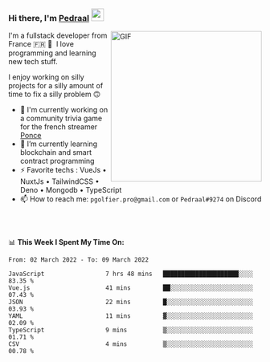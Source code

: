 ### Hi there, I'm <a href="https://pedraal.dev" target="_blank">Pedraal</a> <img src="https://media.giphy.com/media/hvRJCLFzcasrR4ia7z/giphy.gif" width="25px">
<img align="right" alt="GIF" src="https://pedraal.dev/avatar.png" width="300" height="300" />

I'm a fullstack developer from France 🇫🇷 🥖 &nbsp;I love programming and learning new
tech stuff.

I enjoy working on silly projects for a silly amount of time to fix a silly problem 🙃

- 🔭  I'm currently working on a community trivia game for the french streamer <a href="https://twitch.tv/ponce" target="_blank">Ponce</a>
- 🌱 I’m currently learning blockchain and smart contract programming
- ⚡ Favorite techs : VueJs &bull; NuxtJs &bull; TailwindCSS &bull; Deno &bull; Mongodb &bull; TypeScript
- 📫 How to reach me: `pgolfier.pro@gmail.com` or `Pedraal#9274` on Discord

<br>
<br>

📊 **This Week I Spent My Time On:**
<!--START_SECTION:waka-->

```text
From: 02 March 2022 - To: 09 March 2022

JavaScript                 7 hrs 48 mins   █████████████████████░░░░   83.35 %
Vue.js                     41 mins         ██░░░░░░░░░░░░░░░░░░░░░░░   07.43 %
JSON                       22 mins         █░░░░░░░░░░░░░░░░░░░░░░░░   03.93 %
YAML                       11 mins         ▓░░░░░░░░░░░░░░░░░░░░░░░░   02.09 %
TypeScript                 9 mins          ▒░░░░░░░░░░░░░░░░░░░░░░░░   01.71 %
CSV                        4 mins          ▒░░░░░░░░░░░░░░░░░░░░░░░░   00.78 %
```

<!--END_SECTION:waka-->
